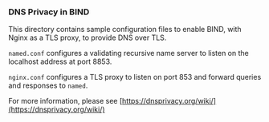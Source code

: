 <!-- SPDX-License-Identifier: MPL-2.0 -->
### DNS Privacy in BIND

This directory contains sample configuration files to enable BIND,
with Nginx as a TLS proxy, to provide DNS over TLS.

`named.conf` configures a validating recursive name server to listen
on the localhost address at port 8853.

`nginx.conf` configures a TLS proxy to listen on port 853 and
forward queries and responses to `named`.

For more information, please see
[https://dnsprivacy.org/wiki/](https://dnsprivacy.org/wiki/)
